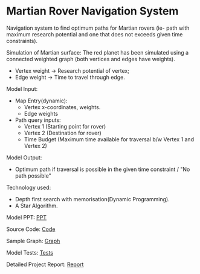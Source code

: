 # Martian Rover Navigation System
Navigation system to find optimum paths for Martian rovers (ie- path with maximum research potential and one that does not exceeds given time constraints).

Simulation of Martian surface:
The red planet has been simulated using a connected weighted graph (both vertices and edges have weights).
- Vertex weight -> Research potential of vertex;
- Edge weight -> Time to travel through edge.

Model Input:    
  - Map Entry(dynamic):   
     - Vertex x-coordinates, weights.
     - Edge weights
  - Path query inputs:
    - Vertex 1 (Starting point for rover)
    - Vertex 2 (Destination for rover)
    - Time Budget (Maximum time available for traversal b/w Vertex 1 and Vertex 2) 
  
Model Output:
   - Optimum path if traversal is possible in the given time constraint / "No path possible"

Technology used:
  - Depth first search with memorisation(Dynamic Programming).
  - A Star Algorithm.


Model PPT: [PPT](https://github.com/its7ARC/martianRoverNavigationSystem/blob/main/NavMars_SystemPPT.pdf)

Source Code: [Code](https://github.com/its7ARC/martianRoverNavigationSystem/blob/main/NavMars%20_withDPOptimisation.cpp)

Sample Graph: [Graph](https://github.com/its7ARC/martianRoverNavigationSystem/blob/main/SampleGraph.jpeg)

Model Tests: [Tests](https://github.com/its7ARC/martianRoverNavigationSystem/blob/main/ModelTests.ipynb)

Detailed Project Report: [Report](https://github.com/its7ARC/martianRoverNavigationSystem/blob/main/ADA_Report.pdf)
